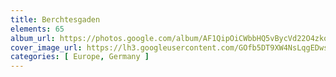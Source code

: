```yaml
---
title: Berchtesgaden
elements: 65
album_url: https://photos.google.com/album/AF1QipOiCWbbHQ5vBycVd22O4zkoglPHmCjasKap6vys
cover_image_url: https://lh3.googleusercontent.com/GOfb5DT9XW4NsLqgEDws-md5rzvvfe4mWhMTKITN6hQZnVDcqAwvl8dfErulh-pSBs02-_nCNAVhEyIx---h0Q9g0gvl45gL83SLpzqXg_hlkXRFPSs7_tCy9bjoLushIjTEekeB3bX88FruTciQLGfrd4zHUxylTy35LRyz0QdEHexEWrcy2CLSEz8a2uMjf5ZZGRlRkrMcZqrlrVCIyP9DcbHVeZ3AWAzqCXVPQvBvD8hHnOxFI1Psi8iylNEy3NDcJUu79XHCGk15PQ-UTmhN3q5QwBOO0BrhBqOjwDufWi-jDgeJI6X58WRWusZd5N1wklMOquNheC8qmEpLb7j4aAKJc7MSHy2owahQe2rE8TL6_7HwacGwsh9B0jJBTN9xtCVs1NAQk1NP5MLwz-xTwnfnxHnuM-nfvGFGQtG6-UdbC2Svswv09N79-09_FI2psbV2lDhA7IVGbj1UJrt7jouFf4Km1gnZRBXVM_iVoztcr_9sclcYqUMxWjZFCTQlfJUWqiKMPHiuMJ9FJxpVVlubE3gni10xrs6xuoa3S_nFsHUtkPj6V3uNf1vzxGbOhrjL4CS6JCuBI-GUIIWpTGRnHgAux0EsyY6vbJgVHehSnivfn9v5YQ5NsK0FujPlu252vGYNR4V6cbiJS-GXfQ=s195-p-k-no
categories: [ Europe, Germany ]
---
```

